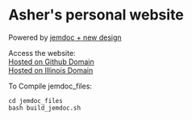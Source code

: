# Asher's personal website

Powered by [jemdoc + new design](https://github.com/szl2/jemdoc-new-design) 

Access the website: <br />
[Hosted on Github Domain](https://hanlinm2.github.io/asher_website) <br />
[Hosted on Illinois Domain](https://hanlinmai.web.illinois.edu) <br />

To Compile jemdoc_files:
```
cd jemdoc_files
bash build_jemdoc.sh
```
